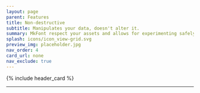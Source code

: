 ```yaml
---
layout: page
parent: Features
title: Non-destructive
subtitle: Manipulates your data, doesn't alter it.
summary: MkFont respect your assets and allows for experimenting safely with different settings, until you find the one that suits your needs. 
splash: icons/icon_view-grid.svg
preview_img: placeholder.jpg
nav_order: 4
card_url: none
nav_exclude: true
---
```


{% include header_card %}

---